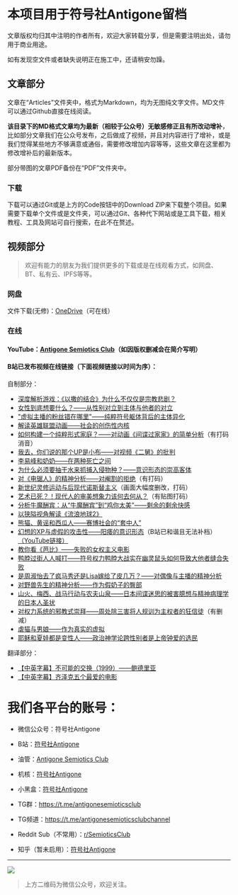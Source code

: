 # 本项目用于符号社Antigone留档

文章版权均归其中注明的作者所有，欢迎大家转载分享，但是需要注明出处，请勿用于商业用途。

如有发现空文件或者缺失说明正在施工中，还请稍安勿躁。

## 文章部分

文章在“Articles”文件夹中，格式为Markdown，均为无图纯文字文件。MD文件可以通过Github直接在线阅读。

__该目录下的MD格式文章均为最新（相较于公众号）无敏感修正且有所改动增补__，比如部分文章我们在公众号发布，之后做成了视频，并且对内容进行了增补，或是我们觉得某些地方不够满意或通俗，需要修改增加内容等等，这些文章在这里都为修改增补后的最新版本。

部分带图的文章PDF备份在“PDF”文件夹中。 

### 下载

下载可以通过Git或是上方的Code按钮中的Download ZIP来下载整个项目。如果需要下载单个文件或是文件夹，可以通过Git、各种代下网站或是工具下载，相关教程、工具及网站可自行搜索，在此不在赘述。

## 视频部分

>欢迎有能力的朋友为我们提供更多的下载或是在线观看方式，如网盘、BT、私有云、IPFS等等。

### 网盘

文件下载(无修)：[OneDrive](https://antigonesemioticsclub-my.sharepoint.com/:f:/g/personal/share_antigonesemioticsclub_onmicrosoft_com/EsFrF1kbDDhNs0e_-AsavQcBCc8VSTR5iTpmdIvhlukqDQ?e=VcnRFT)（可在线）

### 在线

#### YouTube：[Antigone Semiotics Club](https://www.youtube.com/channel/UCsG5Ku6sdc-VcWe-hDrs1Fg)（如因版权删减会在简介写明）

#### B站已发布视频在线链接（下面视频链接以时间为序）：

自制部分：

+ [深度解析游戏：《以撒的结合》为什么不仅仅是宗教悲剧？](https://www.bilibili.com/video/BV1ua411t7R4)
+ [女性到底想要什么？——从性别对立到主体与他者的对立](https://www.bilibili.com/video/BV1dS4y1A72x)
+ ["虚拟主播的粉丝错在哪里"——纯粹符号躯体背后的主体异化](https://www.bilibili.com/video/BV19A4y1S7sK)
+ [解读英雄联盟动画——社会的创伤性内核](https://www.bilibili.com/video/BV1o94y1m7dG)
+ [如何构建一个纯粹形式家庭？——对动画《间谍过家家》的简单分析](https://www.bilibili.com/video/BV1JT411g7Rg)（有打码消音）
+ [我去，你们说的那个UP是小布——对视频《二舅》的批判](https://www.bilibili.com/video/BV1RG4y1v7hk)
+ [李易峰和奶奶——在两种死亡之间](https://www.bilibili.com/video/BV1fD4y1v7HQ)
+ [为什么必须要抽干水来抓捕入侵物种？——意识形态的崇高客体](https://www.bilibili.com/video/BV1314y187nX)
+ [对《电锯人》的精神分析——对阉割的拒绝](https://www.bilibili.com/video/BV1gG411A7Kq)（有打码）
+ [新世纪灵修运动与后现代诺斯替主义](https://www.bilibili.com/video/BV18841187Zm)（画面大幅度删改，打码）
+ [艺术已死？！现代人的审美想象力该何去何从？](https://www.bilibili.com/video/BV1Dg411b7sh)（有贴图打码）
+ [分析牛魔酬宾：从“牛魔酬宾”到“鸡你太美”——剩余的剩余快感](https://www.bilibili.com/video/BV1fD4y1E7fX/)
+ [以狭隘视角解读《流浪地球2》](https://www.bilibili.com/video/BV1Bx4y1c751/)
+ [熊猫、黄谣和西瓜人——赛博社会的“套中人”](https://www.bilibili.com/video/BV13h4y1W7JK/)
+ [幻想的XP与虚假的攻击性——阳痿的意识形态](https://www.bilibili.com/video/BV1Sk4y1K785/)（B站已和谐且无法补档）[（YouTube链接）](https://www.youtube.com/watch?v=jYx5pvxeVl4)
+ [教你看《芭比》——失败的女权主义电影](https://www.bilibili.com/video/BV1R94y1Y7dr/)
+ [鸭脖过街人人喊打——符号权力鸭脖大战实在幽灵鼠头如何导致大他者缝合失败](https://www.bilibili.com/video/BV1mh4y1D7oE/)
+ [是周淑怡去了疯马秀还是Lisa嫁给了皮几万？——对偶像与主播的精神分析](https://www.bilibili.com/video/BV1RC4y1o7oj/)
+ [对野兽先生的精神分析——作为假奶子的臀部](https://www.bilibili.com/video/BV1H6421c7FB/)
+ [山火、梅西、战马行动与农夫山泉——日本间谍迷思的被害臆想与精神病理学的日本人圣状](https://www.bilibili.com/video/BV1W6421w7Mw/)
+ [对权力系统的邪教式崇拜——周处除三害将人规训为主权者的狂信徒](https://www.bilibili.com/video/BV1Rr421n7r5/)（有删减）
+ [虐猫与男娘——作为真实的虚拟](https://www.bilibili.com/video/BV1Ef421i7EC/)
+ [耶稣和夏娃都是变性人——政治神学论跨性别者是上帝钟爱的选民](https://www.bilibili.com/video/BV1eotbevEXJ/)

翻译部分：

+ [【中英字幕】不可能的交换（1999）——鲍德里亚](https://www.bilibili.com/video/BV1HG4y1s7Vz)
+ [【中英字幕】齐泽克五个最爱的电影](https://www.bilibili.com/video/BV1Qe4y1t7g9)

# 我们各平台的账号：

+ 微信公众号：符号社Antigone

+ B站：[符号社Antigone](https://space.bilibili.com/1275291093)

+ 油管：[Antigone Semiotics Club](https://www.youtube.com/channel/UCsG5Ku6sdc-VcWe-hDrs1Fg)

+ 机核：[符号社Antigone](https://www.gcores.com/users/585109/talks)

+ 小黑盒：[符号社Antigone](https://www.xiaoheihe.cn/app/user/profile/22452481)

+ TG群：https://t.me/antigonesemioticsclub

+ TG频道：https://t.me/antigonesemioticsclubchannel

+ Reddit Sub（不常用）：[r/SemioticsClub](https://www.reddit.com/r/SemioticsClub/)

+ 知乎（暂未启用）：[符号社Antigone](https://www.zhihu.com/people/antigone-73)

---
![](https://preview.redd.it/gsrdirl9txa91.png?width=1890&format=png&auto=webp&s=c5703b0797f13740cc6890b6adbbaed02c435b1f)

> 上方二维码为微信公众号，欢迎关注。
